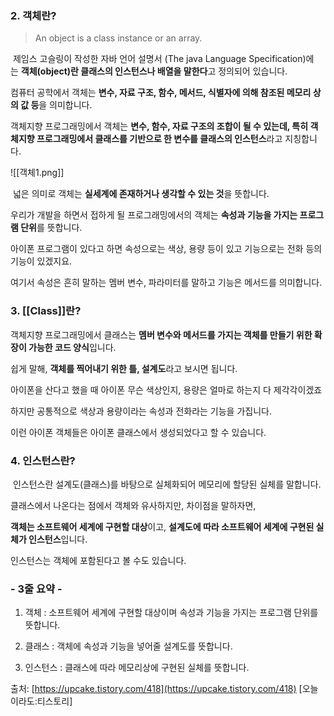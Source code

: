 ### 2. 객체란?

> An object is a class instance or an array.  
>   

 제임스 고슬링이 작성한 자바 언어 설명서 (The java Language Specification)에는 **객체(object)란 클래스의 인스턴스나 배열을 말한다**고 정의되어 있습니다.

컴퓨터 공학에서 객체는 **변수, 자료 구조, 함수, 메서드, 식별자에 의해 참조된 메모리 상의 값 등**을 의미합니다.

객체지향 프로그래밍에서 객체는 **변수, 함수, 자료 구조의 조합이 될 수 있는데, 특히 객체지향 프로그래밍에서 클래스를 기반으로 한 변수를 클래스의 인스턴스**라고 지칭합니다.

![[객체1.png]]

 넓은 의미로 객체는 **실세계에 존재하거나 생각할 수 있는 것**을 뜻합니다.

우리가 개발을 하면서 접하게 될 프로그래밍에서의 객체는 **속성과 기능을 가지는 프로그램 단위**를 뜻합니다.

아이폰 프로그램이 있다고 하면 속성으로는 색상, 용량 등이 있고 기능으로는 전화 등의 기능이 있겠지요.

여기서 속성은 흔히 말하는 멤버 변수, 파라미터를 말하고 기능은 메서드를 의미합니다.

### 3. [[Class]]란?

객체지향 프로그래밍에서 클래스는 **멤버 변수와 메서드를 가지는 객체를 만들기 위한 확장이 가능한 코드 양식**입니다.

쉽게 말해, **객체를 찍어내기 위한 틀, 설계도**라고 보시면 됩니다.

아이폰을 산다고 했을 때 아이폰 무슨 색상인지, 용량은 얼마로 하는지 다 제각각이겠죠

하지만 공통적으로 색상과 용량이라는 속성과 전화라는 기능을 가집니다.

이런 아이폰 객체들은 아이폰 클래스에서 생성되었다고 할 수 있습니다.

### 4. 인스턴스란?

 인스턴스란 설계도(클래스)를 바탕으로 실체화되어 메모리에 할당된 실체를 말합니다.

클래스에서 나온다는 점에서 객체와 유사하지만, 차이점을 말하자면,

**객체는 소프트웨어 세계에 구현할 대상**이고, **설계도에 따라 소프트웨어 세계에 구현된 실체가 인스턴스**입니다.

인스턴스는 객체에 포함된다고 볼 수도 있습니다.

### - 3줄 요약 -

1. 객체 : 소프트웨어 세계에 구현할 대상이며 속성과 기능을 가지는 프로그램 단위를 뜻합니다.

2. 클래스 : 객체에 속성과 기능을 넣어줄 설계도를 뜻합니다.

3. 인스턴스 : 클래스에 따라 메모리상에 구현된 실체를 뜻합니다.

출처: [https://upcake.tistory.com/418](https://upcake.tistory.com/418) [오늘이라도:티스토리]